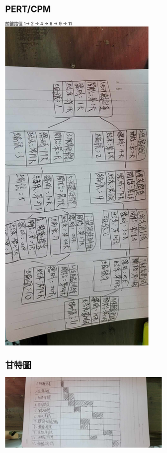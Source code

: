 # PERT/CPM
關鍵路徑 1-> 2 -> 4 -> 6 -> 9 -> 11
![PERT/CPM](PERTandCPM.jpg 'PERT/CPM')
# 甘特圖
![gantt](gantt.jpg 'gantt')
